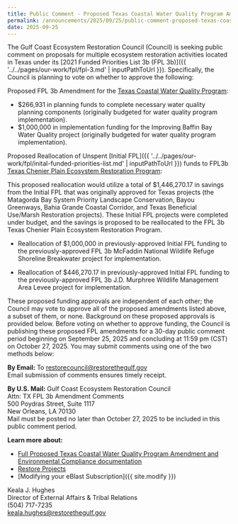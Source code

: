 ```yaml
---
title: Public Comment - Proposed Texas Coastal Water Quality Program Amendment
permalink: /announcements/2025/09/25/public-comment-proposed-texas-coastal-water-quality-program-amendment/
date: 2025-09-25
---
```


The Gulf Coast Ecosystem Restoration Council (Council) is seeking public comment on proposals for multiple ecosystem restoration activities located in Texas under its [2021 Funded Priorities List 3b (FPL 3b)]({{ '../../pages/our-work/fpl/fpl-3.md' | inputPathToUrl }}). Specifically, the Council is planning to vote on whether to approve the following:

Proposed FPL 3b Amendment for the [Texas Coastal Water Quality Program](/uploads/FPL3b_TX_Coastal_Water_Quality_Program_ProposalPackage_20200717.pdf):

- $266,931 in planning funds to complete necessary water quality planning components (originally budgeted for water quality program implementation).
- $1,000,000 in implementation funding for the Improving Baffin Bay Water Quality project (originally budgeted for water quality program implementation).

Proposed Reallocation of Unspent [Initial FPL]({{ '../../pages/our-work/fpl/inital-funded-priorities-list.md' | inputPathToUrl }}) funds to FPL3b [Texas Chenier Plain Ecosystem Restoration Program](/uploads/FPL3b_TX_Chenier_Plain_Ecosystem_Restoration_Program_ProposalPackage_20200717.pdf):

This proposed reallocation would utilize a total of $1,446,270.17 in savings from the Initial FPL that was originally approved for Texas projects (the Matagorda Bay System Priority Landscape Conservation, Bayou Greenways, Bahia Grande Coastal Corridor, and Texas Beneficial Use/Marsh Restoration projects). These Initial FPL projects were completed under budget, and the savings is proposed to be reallocated to the FPL 3b Texas Chenier Plain Ecosystem Restoration Program.

- Reallocation of $1,000,000 in previously-approved Initial FPL funding to the previously-approved FPL 3b McFaddin National Wildlife Refuge Shoreline Breakwater project for implementation.

- Reallocation of $446,270.17 in previously-approved Initial FPL funding to the previously-approved FPL 3b J.D. Murphree Wildlife Management Area Levee project for implementation.

These proposed funding approvals are independent of each other; the Council may vote to approve all of the proposed amendments listed above, a subset of them, or none. Background on these proposed approvals is provided below. Before voting on whether to approve funding, the Council is publishing these proposed FPL amendments for a 30-day public comment period beginning on September 25, 2025 and concluding at 11:59 pm (CST) on October 27, 2025\. You may submit comments using one of the two methods below:

**By Email:** To restorecouncil@restorethegulf.gov  
Email submission of comments ensures timely receipt.

**By U.S. Mail:** Gulf Coast Ecosystem Restoration Council  
Attn: TX FPL 3b Amendment Comments  
500 Poydras Street, Suite 1117  
New Orleans, LA 70130  
Mail must be posted no later than October 27, 2025 to be included in this public comment period.

**Learn more about:**

- [Full Proposed Texas Coastal Water Quality Program Amendment and Environmental Compliance documentation](/uploads/Proposed_Texas_FPL3_Amendment_and_Environmental_Compliance_documentation.pdf)
- [Restore Projects](https://experience.arcgis.com/experience/5552d321b5ad4f67b7fe8d23cbc24676)
- [Modifying your eBlast Subscription]({{ site.modify }})

Keala J. Hughes  
Director of External Affairs & Tribal Relations  
(504) 717-7235  
keala.hughes@restorethegulf.gov
